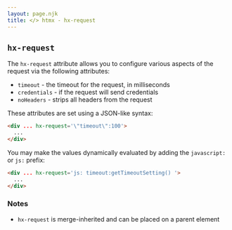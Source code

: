 ```yaml
---
layout: page.njk
title: </> htmx - hx-request
---
```


## `hx-request`

The `hx-request` attribute allows you to configure various aspects of the request via the following attributes:
 
* `timeout` - the timeout for the request, in milliseconds
* `credentials` - if the request will send credentials
* `noHeaders` - strips all headers from the request

These attributes are set using a JSON-like syntax:

```html
<div ... hx-request='\"timeout\":100'>
  ...
</div>
```

You may make the values dynamically evaluated by adding the `javascript:` or `js:` prefix:

```html
<div ... hx-request='js: timeout:getTimeoutSetting() '>
  ...
</div>
```

### Notes

* `hx-request` is merge-inherited and can be placed on a parent element
